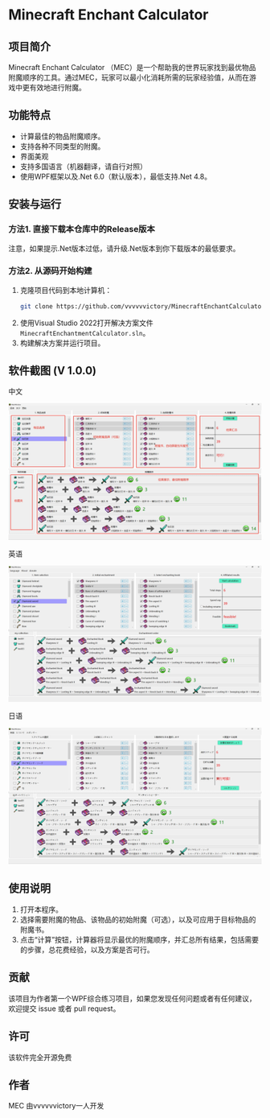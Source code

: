 # Minecraft Enchant Calculator
## 项目简介

Minecraft Enchant Calculator （MEC）是一个帮助我的世界玩家找到最优物品附魔顺序的工具。通过MEC，玩家可以最小化消耗所需的玩家经验值，从而在游戏中更有效地进行附魔。

## 功能特点

- 计算最佳的物品附魔顺序。
- 支持各种不同类型的附魔。
- 界面美观
- 支持多国语言（机器翻译，请自行对照）
- 使用WPF框架以及.Net 6.0（默认版本），最低支持.Net 4.8。
## 安装与运行
### 方法1. 直接下载本仓库中的Release版本

注意，如果提示.Net版本过低，请升级.Net版本到你下载版本的最低要求。

### 方法2. 从源码开始构建

1. 克隆项目代码到本地计算机：
   ```bash
   git clone https://github.com/vvvvvvictory/MinecraftEnchantCalculator.git
   ```
2. 使用Visual Studio 2022打开解决方案文件 `MinecraftEnchantmentCalculator.sln`。
3. 构建解决方案并运行项目。

## 软件截图 (V 1.0.0)

中文

![Ui.zh-CN](./Shortcut/Ui.zh-CN.png)

英语

![Ui.zh-CN](./Shortcut/Ui.en-US.png)

日语

![Ui.zh-CN](./Shortcut/Ui.ja-JP.png)

## 使用说明

1. 打开本程序。
2. 选择需要附魔的物品、该物品的初始附魔（可选），以及可应用于目标物品的附魔书。
3. 点击“计算”按钮，计算器将显示最优的附魔顺序，并汇总所有结果，包括需要的步骤，总花费经验，以及方案是否可行。

## 贡献
该项目为作者第一个WPF综合练习项目，如果您发现任何问题或者有任何建议，欢迎提交 issue 或者 pull request。
## 许可
该软件完全开源免费
## 作者
MEC 由vvvvvvictory一人开发
